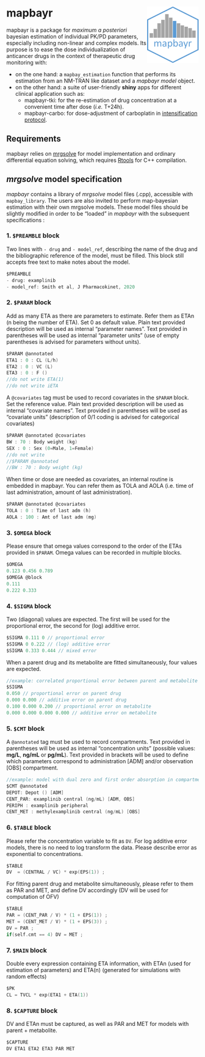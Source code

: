 
# mapbayr <img align="right" src = "inst/logo.png" width="135px">

mapbayr is a package for *maximum a posteriori* bayesian estimation of
individual PK/PD parameters, especially including non-linear and complex
models. Its purpose is to ease the dose individualization of anticancer
drugs in the context of therapeutic drug monitoring with:

  - on the one hand: a `mapbay_estimation` function that performs its
    estimation from an NM-TRAN like dataset and a *mapbayr model*
    object.
  - on the other hand: a suite of user-friendly **shiny** apps for
    different clinical application such as:
      - mapbayr-tki: for the re-estimation of drug concentration at a
        convenient time after dose (*i.e.* T+24h).
      - mapbayr-carbo: for dose-adjustment of carboplatin in
        [intensification
        protocol](https://doi.org/10.1158/1078-0432.ccr-17-1344).

## Requirements

mapbayr relies on [mrgsolve](https://mrgsolve.github.io/) for model
implementation and ordinary differential equation solving, which
requires [Rtools](https://cran.r-project.org/bin/windows/Rtools/) for
C++ compilation.

## *mrgsolve* model specification

*mapbayr* contains a library of *mrgsolve* model files (.cpp),
accessible with `mapbay_library`. The users are also invited to perform
map-bayesian estimation with their own mrgsolve models. These model
files should be slightly modified in order to be “loaded” in *mapbayr*
with the subsequent specifications :

### 1\. `$PREAMBLE` block

Two lines with `- drug` and `- model_ref`, describing the name of the
drug and the bibliographic reference of the model, must be filled. This
block still accepts free text to make notes about the model.

``` c
$PREAMBLE
- drug: examplinib
- model_ref: Smith et al, J Pharmacokinet, 2020
```

### 2\. `$PARAM` block

Add as many ETA as there are parameters to estimate. Refer them as ETAn
(n being the number of ETA). Set 0 as default value. Plain text provided
description will be used as internal “parameter names”. Text provided in
parentheses will be used as internal “parameter units” (use of empty
parentheses is advised for parameters without units).

``` c
$PARAM @annotated
ETA1 : 0 : CL (L/h)
ETA2 : 0 : VC (L)
ETA3 : 0 : F ()
//do not write ETA(1)
//do not write iETA
```

A `@covariates` tag must be used to record covariates in the `$PARAM`
block. Set the reference value. Plain text provided description will be
used as internal “covariate names”. Text provided in parentheses will be
used as “covariate units” (description of 0/1 coding is advised for
categorical covariates)

``` c
$PARAM @annotated @covariates
BW : 70 : Body weight (kg)
SEX : 0 : Sex (0=Male, 1=Female)
//do not write
//$PARAM @annotated
//BW : 70 : Body weight (kg)
```

When time or dose are needed as covariates, an internal routine is
embedded in mapbayr. You can refer them as TOLA and AOLA (i.e. time of
last administration, amount of last administration).

``` c
$PARAM @annotated @covariates
TOLA : 0 : Time of last adm (h)
AOLA : 100 : Amt of last adm (mg)
```

### 3\. `$OMEGA` block

Please ensure that omega values correspond to the order of the ETAs
provided in `$PARAM`. Omega values can be recorded in multiple blocks.

``` c
$OMEGA
0.123 0.456 0.789
$OMEGA @block
0.111 
0.222 0.333
```

### 4\. `$SIGMA` block

Two (diagonal) values are expected. The first will be used for the
proportional error, the second for (log) additive error.

``` c
$SIGMA 0.111 0 // proportional error 
$SIGMA 0 0.222 // (log) additive error
$SIGMA 0.333 0.444 // mixed error
```

When a parent drug and its metabolite are fitted simultaneously, four
values are expected.

``` c
//example: correlated proportional error between parent and metabolite
$SIGMA 
0.050 // proportional error on parent drug
0.000 0.000 // additive error on parent drug
0.100 0.000 0.200 // proportional error on metabolite
0.000 0.000 0.000 0.000 // additive error on metabolite
```

### 5\. `$CMT` block

A `@annotated` tag must be used to record compartments. Text provided in
parentheses will be used as internal “concentration units” (possible
values: **mg/L**, **ng/mL** or **pg/mL**). Text provided in brackets
will be used to define which parameters correspond to administration
\[ADM\] and/or observation \[OBS\] compartment.

``` c
//example: model with dual zero and first order absorption in compartment 1 & 2, respectively, and observation of parent drug + metabolite 
$CMT @annotated
DEPOT: Depot () [ADM]
CENT_PAR: examplinib central (ng/mL) [ADM, OBS]
PERIPH : examplinib peripheral
CENT_MET : methylexamplinib central (ng/mL) [OBS] 
```

### 6\. `$TABLE` block

Please refer the concentration variable to fit as `DV`. For log additive
error models, there is no need to log transform the data. Please
describe error as exponential to concentrations.

``` c
$TABLE
DV  = (CENTRAL / VC) * exp(EPS(1)) ;
```

For fitting parent drug and metabolite simultaneously, please refer to
them as PAR and MET, and define DV accordingly (DV will be used for
computation of OFV)

``` c
$TABLE
PAR = (CENT_PAR / V) * (1 + EPS(1)) ;
MET = (CENT_MET / V) * (1 + EPS(3)) ;
DV = PAR ;
if(self.cmt == 4) DV = MET ;
```

### 7\. `$MAIN` block

Double every expression containing ETA information, with ETAn (used for
estimation of parameters) and ETA(n) (generated for simulations with
random effects)

``` c
$PK
CL = TVCL * exp(ETA1 + ETA(1))
```

### 8\. `$CAPTURE` block

DV and ETAn must be captured, as well as PAR and MET for models with
parent + metabolite.

``` c
$CAPTURE 
DV ETA1 ETA2 ETA3 PAR MET
```
